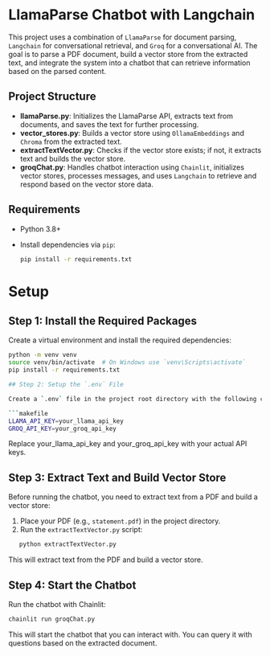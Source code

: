 # LlamaParse Chatbot with Langchain

This project uses a combination of `LlamaParse` for document parsing, `Langchain` for conversational retrieval, and `Groq` for a conversational AI. The goal is to parse a PDF document, build a vector store from the extracted text, and integrate the system into a chatbot that can retrieve information based on the parsed content.

## Project Structure

- **llamaParse.py**: Initializes the LlamaParse API, extracts text from documents, and saves the text for further processing.
- **vector_stores.py**: Builds a vector store using `OllamaEmbeddings` and `Chroma` from the extracted text.
- **extractTextVector.py**: Checks if the vector store exists; if not, it extracts text and builds the vector store.
- **groqChat.py**: Handles chatbot interaction using `Chainlit`, initializes vector stores, processes messages, and uses `Langchain` to retrieve and respond based on the vector store data.

## Requirements

- Python 3.8+
- Install dependencies via `pip`:

  ```bash
  pip install -r requirements.txt

# Setup

## Step 1: Install the Required Packages

Create a virtual environment and install the required dependencies:

```bash
python -m venv venv
source venv/bin/activate  # On Windows use `venv\Scripts\activate`
pip install -r requirements.txt

## Step 2: Setup the `.env` File

Create a `.env` file in the project root directory with the following content:

```makefile
LLAMA_API_KEY=your_llama_api_key
GROQ_API_KEY=your_groq_api_key
```
Replace your_llama_api_key and your_groq_api_key with your actual API keys.

## Step 3: Extract Text and Build Vector Store

Before running the chatbot, you need to extract text from a PDF and build a vector store:

1. Place your PDF (e.g., `statement.pdf`) in the project directory.
2. Run the `extractTextVector.py` script:

```bash
   python extractTextVector.py
```
This will extract text from the PDF and build a vector store.

## Step 4: Start the Chatbot

Run the chatbot with Chainlit:

```bash
chainlit run groqChat.py
```

This will start the chatbot that you can interact with. You can query it with questions based on the extracted document.